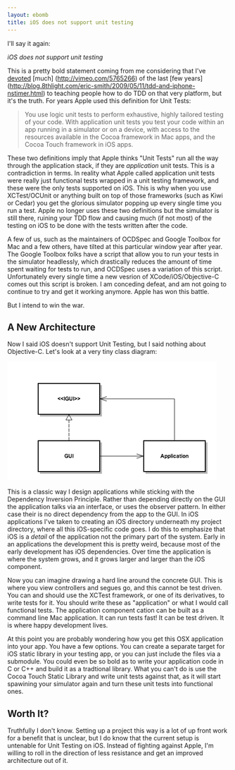 ```yaml
---
layout: ebomb
title: iOS does not support unit testing
---
```


I'll say it again:

_iOS does not support unit testing_

This is a pretty bold statement coming from me considering that I've [devoted](http://pragprog.com/magazines/2010-07/tdd-on-iphone-diy) [much] (http://vimeo.com/5765266) of the last [few years] (http://blog.8thlight.com/eric-smith/2009/05/11/tdd-and-iphone-nstimer.html) to teaching people how to do TDD on that very platform, but it's the truth. For years Apple used this definition for Unit Tests:

> You use logic unit tests to perform exhaustive, highly tailored testing of your code. With application unit tests
> you test your code within an app running in a simulator or on a device, with access to the resources available
> in the Cocoa framework in Mac apps, and the Cocoa Touch framework in iOS apps.

These two definitions imply that Apple thinks "Unit Tests" run all the way through the application stack, if they are _application_ unit tests. This is a contradiction in terms. In reality what Apple called application unit tests were really just functional tests wrapped in a unit testing framework, and these were the only tests supported on iOS. This is why when you use XCTest/OCUnit or anything built on top of those frameworks (such as Kiwi or Cedar) you get the glorious simulator popping up every single time you run a test. Apple no longer uses these two definitions but the simulator is still there, ruining your TDD flow and causing much (if not most) of the testing on iOS to be done with the tests written after the code.

A few of us, such as the maintainers of OCDSpec and Google Toolbox for Mac and a few others, have tilted at this particular window year after year. The Google Toolbox folks have a script that allow you to run your tests in the simulator headlessly, which drastically reduces the amount of time spent waiting for tests to run, and OCDSpec uses a variation of this script. Unfortunately every single time a new vesrion of XCode/iOS/Objective-C comes out this script is broken. I am conceding defeat, and am not going to continue to try and get it working anymore. Apple has won this battle.

But I intend to win the war.

## A New Architecture

Now I said iOS doesn't support Unit Testing, but I said nothing about Objective-C. Let's look at a very tiny class diagram:

![Alt text](/images/simpleclass.png)

This is a classic way I design applications while sticking with the Dependency Inversion Principle. Rather than depending directly on the GUI the application talks via an interface, or uses the observer pattern. In either case their is no direct dependency from the app to the GUI. In iOS applications I've taken to creating an iOS directory underneath my project directory, where all this iOS-specific code goes. I do this to emphasize that iOS is a _detail_ of the application not the primary part of the system. Early in an applications the development this is pretty weird, because most of the early development has iOS dependencies. Over time the application is where the system grows, and it grows larger and larger than the iOS component.

Now you can imagine drawing a hard line around the concrete GUI. This is where you view controllers and segues go, and this cannot be test driven. You can and should use the XCTest framework, or one of its derivatives, to write tests for it. You should write these as "application" or what I would call functional tests. The application component cation can be built as a command line Mac application. It can run tests fast! It can be test driven. It is where happy development lives.

At this point you are probably wondering how you get this OSX application into your app. You have a few options. You can create a separate target for iOS static library in your testing app, or you can just include the files via a submodule. You could even be so bold as to write your application code in C or C++ and build it as a tradtional library. What you can't do is use the Cocoa Touch Static Library and write unit tests against that, as it will start spawining your simulator again and turn these unit tests into functional ones.

## Worth It?

Truthfully I don't know. Setting up a project this way is a lot of up front work for a benefit that is unclear, but I do know that the current setup is untenable for Unit Testing on iOS. Instead of fighting against Apple, I'm willing to roll in the direction of less resistance and get an improved architecture out of it.
